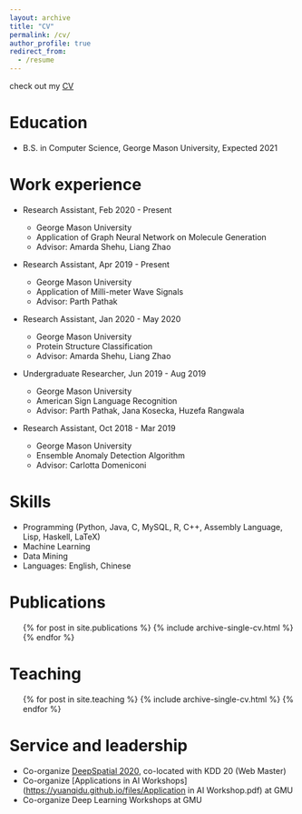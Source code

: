 ```yaml
---
layout: archive
title: "CV"
permalink: /cv/
author_profile: true
redirect_from:
  - /resume
---
```


check out my [CV](https://yuanqidu.github.io/files/Yuanqi_Du_CV.pdf) 

Education
======
* B.S. in Computer Science, George Mason University, Expected 2021


Work experience
======
* Research Assistant, Feb 2020 - Present
  * George Mason University
  * Application of Graph Neural Network on Molecule Generation
  * Advisor: Amarda Shehu, Liang Zhao

* Research Assistant, Apr 2019 - Present
  * George Mason University
  * Application of Milli-meter Wave Signals
  * Advisor: Parth Pathak

* Research Assistant, Jan 2020 - May 2020
  * George Mason University
  * Protein Structure Classification
  * Advisor: Amarda Shehu, Liang Zhao

* Undergraduate Researcher, Jun 2019 - Aug 2019
  * George Mason University
  * American Sign Language Recognition
  * Advisor: Parth Pathak, Jana Kosecka, Huzefa Rangwala
  
* Research Assistant, Oct 2018 - Mar 2019
  * George Mason University
  * Ensemble Anomaly Detection Algorithm
  * Advisor: Carlotta Domeniconi
  
Skills
======
* Programming (Python, Java, C, MySQL, R, C++, Assembly Language, Lisp, Haskell, LaTeX)
* Machine Learning
* Data Mining
* Languages: English, Chinese


Publications
======
  <ul>{% for post in site.publications %}
    {% include archive-single-cv.html %}
  {% endfor %}</ul>
  
  
Teaching
======
  <ul>{% for post in site.teaching %}
    {% include archive-single-cv.html %}
  {% endfor %}</ul>
  
Service and leadership
======
* Co-organize [DeepSpatial 2020](http://mason.gmu.edu/~lzhao9/venues/DeepSpatial2020/), co-located with KDD 20 (Web Master)
* Co-organize [Applications in AI Workshops](https://yuanqidu.github.io/files/Application in AI Workshop.pdf) at GMU
* Co-organize Deep Learning Workshops at GMU

